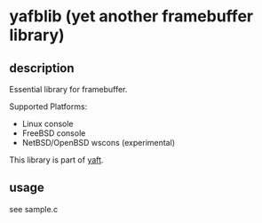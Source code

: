 # yafblib (yet another framebuffer library)

## description

Essential library for framebuffer.

Supported Platforms:

-	Linux console
-	FreeBSD console
-	NetBSD/OpenBSD wscons (experimental)

This library is part of [yaft](https://github.com/uobikiemukot/yaft/).

## usage

see sample.c
